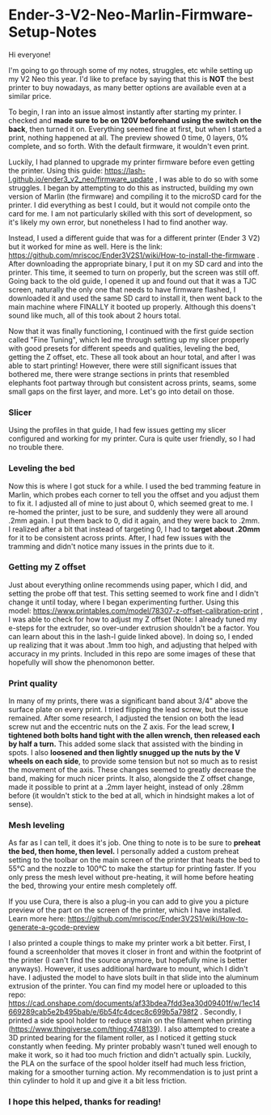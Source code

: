 # Ender-3-V2-Neo-Marlin-Firmware-Setup-Notes

Hi everyone! 

I'm going to go through some of my notes, struggles, etc while setting up my V2 Neo this year. I'd like to preface by saying that this is **NOT** the best printer to buy nowadays, as many better options are available even at a similar price. 

To begin, I ran into an issue almost instantly after starting my printer. I checked and **made sure to be on 120V beforehand using the switch on the back**, then turned it on. Everything seemed fine at first, but when I started a print, nothing happened at all. The preview showed 0 time, 0 layers, 0% complete, and so forth. With the default firmware, it wouldn't even print.

Luckily, I had planned to upgrade my printer firmware before even getting the printer. Using this guide: https://lash-l.github.io/ender3_v2_neo/firmware_update , I was able to do so with some struggles. I began by attempting to do this as instructed, building my own version of Marlin (the firmware) and compiling it to the microSD card for the printer. I did everything as best I could, but it would not compile onto the card for me. I am not particularly skilled with this sort of development, so it's likely my own error, but nonetheless I had to find another way.

Instead, I used a different guide that was for a different printer (Ender 3 V2) but it worked for mine as well. Here is the link: https://github.com/mriscoc/Ender3V2S1/wiki/How-to-install-the-firmware . After downloading the appropriate binary, I put it on my SD card and into the printer. This time, it seemed to turn on properly, but the screen was still off. Going back to the old guide, I opened it up and found out that it was a TJC screen, naturally the only one that needs to have firmware flashed, I downloaded it and used the same SD card to install it, then went back to the main machine where FINALLY it booted up properly. Although this doens't sound like much, all of this took about 2 hours total. 

Now that it was finally functioning, I continued with the first guide section called "Fine Tuning", which led me through setting up my slicer properly with good presets for different speeds and qualities, leveling the bed, getting the Z offset, etc. These all took about an hour total, and after I was able to start printing! However, there were still significant issues that bothered me, there were strange sections in prints that resembled elephants foot partway through but consistent across prints, seams, some small gaps on the first layer, and more. Let's go into detail on those.

### Slicer
Using the profiles in that guide, I had few issues getting my slicer configured and working for my printer. Cura is quite user friendly, so I had no trouble there.

### Leveling the bed
Now this is where I got stuck for a while. I used the bed tramming feature in Marlin, which probes each corner to tell you the offset and you adjust them to fix it. I adjusted all of mine to just about 0, which seemed great to me. I re-homed the printer, just to be sure, and suddenly they were all around .2mm again. I put them back to 0, did it again, and they were back to .2mm. I realized after a bit that instead of targeting 0, I had to **target about .20mm** for it to be consistent across prints. After, I had few issues with the tramming and didn't notice many issues in the prints due to it.

### Getting my Z offset
Just about everything online recommends using paper, which I did, and setting the probe off that test. This setting seemed to work fine and I didn't change it until today, where I began experimenting further. Using this model: https://www.printables.com/model/78307-z-offset-calibration-print , I was able to check for how to adjust my Z offset (Note: I already tuned my e-steps for the extruder, so over-under extrusion shouldn't be a factor. You can learn about this in the lash-l guide linked above). In doing so, I ended up realizing that it was about .1mm too high, and adjusting that helped with accuracy in my prints. Included in this repo are some images of these that hopefully will show the phenomonon better. 

### Print quality
In many of my prints, there was a significant band about 3/4" above the surface plate on every print. I tried flipping the lead screw, but the issue remained. After some research, I adjusted the tension on both the lead screw nut and the eccentric nuts on the Z axis. For the lead screw, **I tightened both bolts hand tight with the allen wrench, then released each by half a turn.** This added some slack that assisted with the binding in spots. I also **loosened and then lightly snugged up the nuts by the V wheels on each side**, to provide some tension but not so much as to resist the movement of the axis. These changes seemed to greatly decrease the band, making for much nicer prints. It also, alongside the Z offset change, made it possible to print at a .2mm layer height, instead of only .28mm before (it wouldn't stick to the bed at all, which in hindsight makes a lot of sense).

### Mesh leveling
As far as I can tell, it does it's job. One thing to note is to be sure to **preheat the bed, then home, then level.** I personally added a custom preheat setting to the toolbar on the main screen of the printer that heats the bed to 55°C and the nozzle to 100°C to make the startup for printing faster. If you only press the mesh level without pre-heating, it will home before heating the bed, throwing your entire mesh completely off. 

If you use Cura, there is also a plug-in you can add to give you a picture preview of the part on the screen of the printer, which I have installed. Learn more here: https://github.com/mriscoc/Ender3V2S1/wiki/How-to-generate-a-gcode-preview 

I also printed a couple things to make my printer work a bit better. First, I found a screenholder that moves it closer in front and within the footprint of the printer (I can't find the source anymore, but hopefully mine is better anyways). However, it uses additional hardware to mount, which I didn't have. I adjusted the model to have slots built in that slide into the aluminum extrusion of the printer. You can find my model here or uploaded to this repo: https://cad.onshape.com/documents/af33bdea7fdd3ea30d09401f/w/1ec14669289cab5e2b495bab/e/6b54fc4dcec8c699b5a798f2 . Secondly, I printed a side spool holder to reduce strain on the filament when printing (https://www.thingiverse.com/thing:4748139). I also attempted to create a 3D printed bearing for the filament roller, as I noticed it getting stuck constantly when feeding. My printer probably wasn't tuned well enough to make it work, so it had too much friction and didn't actually spin. Luckily, the PLA on the surface of the spool holder itself had much less friction, making for a smoother turning action. My recommendation is to just print a thin cylinder to hold it up and give it a bit less friction.

### I hope this helped, thanks for reading!
